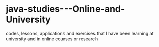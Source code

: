# java-studies---Online-and-University
codes, lessons, applications and exercises that I have been learning at university and in online courses or research

